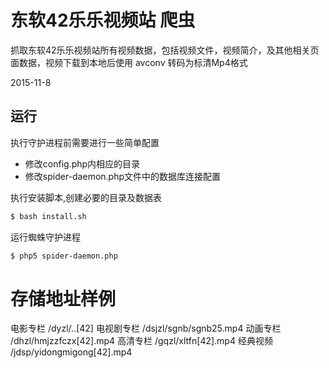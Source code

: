 
# 东软42乐乐视频站 爬虫
抓取东软42乐乐视频站所有视频数据，包括视频文件，视频简介，及其他相关页面数据，视频下载到本地后使用 avconv 转码为标清Mp4格式

2015-11-8

## 运行

执行守护进程前需要进行一些简单配置
* 修改config.php内相应的目录
* 修改spider-daemon.php文件中的数据库连接配置

执行安装脚本,创建必要的目录及数据表
```sh
$ bash install.sh
```

运行蜘蛛守护进程
```sh
$ php5 spider-daemon.php
```

# 存储地址样例

电影专栏	/dyzl/..[42]
电视剧专栏	/dsjzl/sgnb/sgnb25.mp4
动画专栏	/dhzl/hmjzzfczx[42].mp4
高清专栏	/gqzl/xltfn[42].mp4
经典视频	/jdsp/yidongmigong[42].mp4


